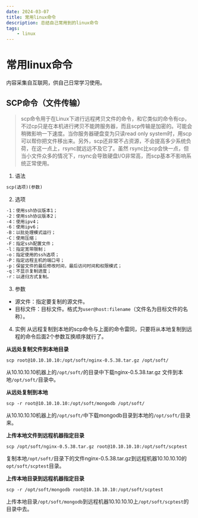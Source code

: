 ```yaml
---
date: 2024-03-07
title: 常用linux命令
description: 总结自己常用到的linux命令
tags:
    - linux
---
```

# 常用linux命令
内容采集自互联网，供自己日常学习使用。

## SCP命令（文件传输）
> scp命令用于在Linux下进行远程拷贝文件的命令，和它类似的命令有cp，不过cp只是在本机进行拷贝不能跨服务器，而且scp传输是加密的。可能会稍微影响一下速度。当你服务器硬盘变为只读read only system时，用scp可以帮你把文件移出来。另外，scp还非常不占资源，不会提高多少系统负荷，在这一点上，rsync就远远不及它了。虽然 rsync比scp会快一点，但当小文件众多的情况下，rsync会导致硬盘I/O非常高，而scp基本不影响系统正常使用。

1. 语法
```md
scp(选项)(参数)

```
2. 选项
```md
-1：使用ssh协议版本1；
-2：使用ssh协议版本2；
-4：使用ipv4；
-6：使用ipv6；
-B：以批处理模式运行；
-C：使用压缩；
-F：指定ssh配置文件；
-l：指定宽带限制；
-o：指定使用的ssh选项；
-P：指定远程主机的端口号；
-p：保留文件的最后修改时间，最后访问时间和权限模式；
-q：不显示复制进度；
-r：以递归方式复制。
```
3. 参数
- 源文件：指定要复制的源文件。
- 目标文件：目标文件。格式为`user@host:filename`（文件名为目标文件的名称）。
4. 实例
从远程复制到本地的scp命令与上面的命令雷同，只要将从本地复制到远程的命令后面2个参数互换顺序就行了。

**从远处复制文件到本地目录**

```shell
scp root@10.10.10.10:/opt/soft/nginx-0.5.38.tar.gz /opt/soft/
```
从10.10.10.10机器上的`/opt/soft/`的目录中下载nginx-0.5.38.tar.gz 文件到本地`/opt/soft/`目录中。

**从远处复制到本地**

```shell
scp -r root@10.10.10.10:/opt/soft/mongodb /opt/soft/
```
从10.10.10.10机器上的`/opt/soft/`中下载mongodb目录到本地的`/opt/soft/`目录来。

**上传本地文件到远程机器指定目录**

```shell
scp /opt/soft/nginx-0.5.38.tar.gz root@10.10.10.10:/opt/soft/scptest
```
复制本地`/opt/soft/`目录下的文件nginx-0.5.38.tar.gz到远程机器10.10.10.10的`opt/soft/scptest`目录。

**上传本地目录到远程机器指定目录**

```shell
scp -r /opt/soft/mongodb root@10.10.10.10:/opt/soft/scptest
```
上传本地目录`/opt/soft/mongodb`到远程机器10.10.10.10上`/opt/soft/scptest`的目录中去。